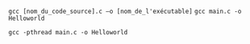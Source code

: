 `gcc [nom_du_code_source].c –o [nom_de_l'exécutable]`
`gcc main.c -o Helloworld`

`gcc -pthread main.c -o Helloworld`

